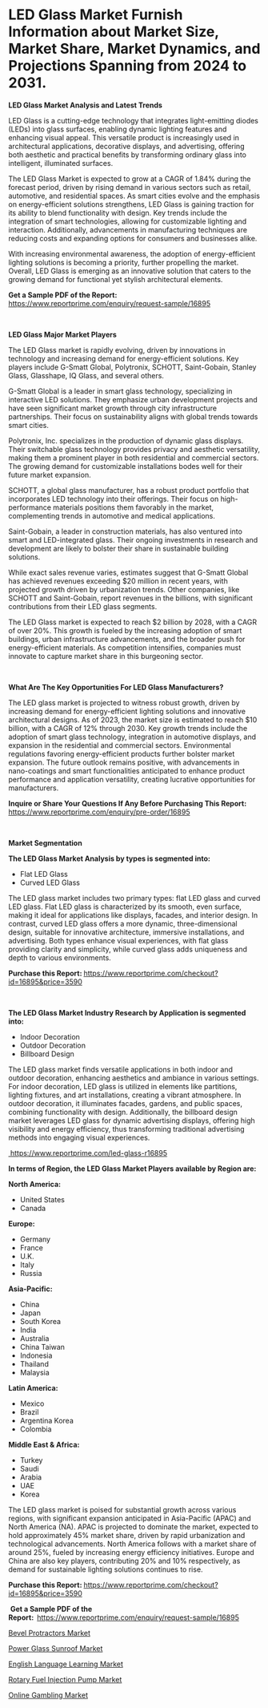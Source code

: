 <p><h1>LED Glass Market Furnish Information about Market Size, Market Share, Market Dynamics, and Projections Spanning from 2024 to 2031.</h1></p><p><strong>LED Glass Market Analysis and Latest Trends</strong></p>
<p><p>LED Glass is a cutting-edge technology that integrates light-emitting diodes (LEDs) into glass surfaces, enabling dynamic lighting features and enhancing visual appeal. This versatile product is increasingly used in architectural applications, decorative displays, and advertising, offering both aesthetic and practical benefits by transforming ordinary glass into intelligent, illuminated surfaces.</p><p>The LED Glass Market is expected to grow at a CAGR of 1.84% during the forecast period, driven by rising demand in various sectors such as retail, automotive, and residential spaces. As smart cities evolve and the emphasis on energy-efficient solutions strengthens, LED Glass is gaining traction for its ability to blend functionality with design. Key trends include the integration of smart technologies, allowing for customizable lighting and interaction. Additionally, advancements in manufacturing techniques are reducing costs and expanding options for consumers and businesses alike. </p><p>With increasing environmental awareness, the adoption of energy-efficient lighting solutions is becoming a priority, further propelling the market. Overall, LED Glass is emerging as an innovative solution that caters to the growing demand for functional yet stylish architectural elements.</p></p>
<p><strong>Get a Sample PDF of the Report:&nbsp;</strong> <a href="https://www.reportprime.com/enquiry/request-sample/16895?utm_campaign=101&utm_medium=2&utm_source=Github&utm_content=ia&utm_term=24112024&utm_id=led-glass">https://www.reportprime.com/enquiry/request-sample/16895</a></p>
<p>&nbsp;</p>
<p><strong>LED Glass Major Market Players</strong></p>
<p><p>The LED Glass market is rapidly evolving, driven by innovations in technology and increasing demand for energy-efficient solutions. Key players include G-Smatt Global, Polytronix, SCHOTT, Saint-Gobain, Stanley Glass, Glasshape, IQ Glass, and several others. </p><p>G-Smatt Global is a leader in smart glass technology, specializing in interactive LED solutions. They emphasize urban development projects and have seen significant market growth through city infrastructure partnerships. Their focus on sustainability aligns with global trends towards smart cities.</p><p>Polytronix, Inc. specializes in the production of dynamic glass displays. Their switchable glass technology provides privacy and aesthetic versatility, making them a prominent player in both residential and commercial sectors. The growing demand for customizable installations bodes well for their future market expansion.</p><p>SCHOTT, a global glass manufacturer, has a robust product portfolio that incorporates LED technology into their offerings. Their focus on high-performance materials positions them favorably in the market, complementing trends in automotive and medical applications.</p><p>Saint-Gobain, a leader in construction materials, has also ventured into smart and LED-integrated glass. Their ongoing investments in research and development are likely to bolster their share in sustainable building solutions.</p><p>While exact sales revenue varies, estimates suggest that G-Smatt Global has achieved revenues exceeding $20 million in recent years, with projected growth driven by urbanization trends. Other companies, like SCHOTT and Saint-Gobain, report revenues in the billions, with significant contributions from their LED glass segments. </p><p>The LED Glass market is expected to reach $2 billion by 2028, with a CAGR of over 20%. This growth is fueled by the increasing adoption of smart buildings, urban infrastructure advancements, and the broader push for energy-efficient materials. As competition intensifies, companies must innovate to capture market share in this burgeoning sector.</p></p>
<p>&nbsp;</p>
<p><strong>What Are The Key Opportunities For LED Glass Manufacturers?</strong></p>
<p><p>The LED glass market is projected to witness robust growth, driven by increasing demand for energy-efficient lighting solutions and innovative architectural designs. As of 2023, the market size is estimated to reach $10 billion, with a CAGR of 12% through 2030. Key growth trends include the adoption of smart glass technology, integration in automotive displays, and expansion in the residential and commercial sectors. Environmental regulations favoring energy-efficient products further bolster market expansion. The future outlook remains positive, with advancements in nano-coatings and smart functionalities anticipated to enhance product performance and application versatility, creating lucrative opportunities for manufacturers.</p></p>
<p><strong>Inquire or Share Your Questions If Any Before Purchasing This Report:</strong> <a href="https://www.reportprime.com/enquiry/pre-order/16895?utm_campaign=101&utm_medium=2&utm_source=Github&utm_content=ia&utm_term=24112024&utm_id=led-glass">https://www.reportprime.com/enquiry/pre-order/16895</a></p>
<p>&nbsp;</p>
<p><strong>Market Segmentation</strong></p>
<p><strong>The LED Glass Market Analysis by types is segmented into:</strong></p>
<p><ul><li>Flat LED Glass</li><li>Curved LED Glass</li></ul></p>
<p><p>The LED glass market includes two primary types: flat LED glass and curved LED glass. Flat LED glass is characterized by its smooth, even surface, making it ideal for applications like displays, facades, and interior design. In contrast, curved LED glass offers a more dynamic, three-dimensional design, suitable for innovative architecture, immersive installations, and advertising. Both types enhance visual experiences, with flat glass providing clarity and simplicity, while curved glass adds uniqueness and depth to various environments.</p></p>
<p><strong>Purchase this Report:&nbsp;</strong><a href="https://www.reportprime.com/checkout?id=16895&price=3590&utm_campaign=101&utm_medium=2&utm_source=Github&utm_content=ia&utm_term=24112024&utm_id=led-glass">https://www.reportprime.com/checkout?id=16895&price=3590</a></p>
<p>&nbsp;</p>
<p><strong>The LED Glass Market Industry Research by Application is segmented into:</strong></p>
<p><ul><li>Indoor Decoration</li><li>Outdoor Decoration</li><li>Billboard Design</li></ul></p>
<p><p>The LED glass market finds versatile applications in both indoor and outdoor decoration, enhancing aesthetics and ambiance in various settings. For indoor decoration, LED glass is utilized in elements like partitions, lighting fixtures, and art installations, creating a vibrant atmosphere. In outdoor decoration, it illuminates facades, gardens, and public spaces, combining functionality with design. Additionally, the billboard design market leverages LED glass for dynamic advertising displays, offering high visibility and energy efficiency, thus transforming traditional advertising methods into engaging visual experiences.</p></p>
<p><a href="https://www.reportprime.com/led-glass-r16895?utm_campaign=101&utm_medium=2&utm_source=Github&utm_content=ia&utm_term=24112024&utm_id=led-glass">&nbsp;https://www.reportprime.com/led-glass-r16895</a></p>
<p><strong>In terms of Region, the LED Glass Market Players available by Region are:</strong></p>
<p>
    <p> <strong> North America: </strong>
        <ul>
            <li>United States</li>
            <li>Canada</li>
        </ul>
        </p> 
    <p> <strong> Europe: </strong>
        <ul>
            <li>Germany</li>
            <li>France</li>
            <li>U.K.</li>
            <li>Italy</li>
            <li>Russia</li>
        </ul>
        </p> 
    <p> <strong> Asia-Pacific: </strong>
        <ul>
            <li>China</li>
            <li>Japan</li>
            <li>South Korea</li>
            <li>India</li>
            <li>Australia</li>
            <li>China Taiwan</li>
            <li>Indonesia</li>
            <li>Thailand</li>
            <li>Malaysia</li>
        </ul>
        </p> 
    <p> <strong> Latin America: </strong>
        <ul>
            <li>Mexico</li>
            <li>Brazil</li>
            <li>Argentina Korea</li>
            <li>Colombia</li>
        </ul>
        </p> 
    <p> <strong> Middle East & Africa: </strong>
        <ul>
            <li>Turkey</li>
            <li>Saudi</li>
            <li>Arabia</li>
            <li>UAE</li>
            <li>Korea</li>
        </ul>
    </p>
    </p>
<p><p>The LED glass market is poised for substantial growth across various regions, with significant expansion anticipated in Asia-Pacific (APAC) and North America (NA). APAC is projected to dominate the market, expected to hold approximately 45% market share, driven by rapid urbanization and technological advancements. North America follows with a market share of around 25%, fueled by increasing energy efficiency initiatives. Europe and China are also key players, contributing 20% and 10% respectively, as demand for sustainable lighting solutions continues to rise.</p></p>
<p><strong>Purchase this Report: </strong><a href="https://www.reportprime.com/checkout?id=16895&price=3590&utm_campaign=101&utm_medium=2&utm_source=Github&utm_content=ia&utm_term=24112024&utm_id=led-glass">https://www.reportprime.com/checkout?id=16895&price=3590</a></p>
<p>&nbsp;<strong>Get a Sample PDF of the Report:&nbsp;&nbsp;</strong><a href="https://www.reportprime.com/enquiry/request-sample/16895?utm_campaign=101&utm_medium=2&utm_source=Github&utm_content=ia&utm_term=24112024&utm_id=led-glass">https://www.reportprime.com/enquiry/request-sample/16895</a></p>
<p><strong></strong></p>
<p><p><a href="https://www.linkedin.com/pulse/global-bevel-protractors-market-trends-analysis-future-growth-20o8e?utm_campaign=101&utm_medium=2&utm_source=Github&utm_content=ia&utm_term=24112024&utm_id=led-glass">Bevel Protractors Market</a></p><p><a href="https://www.linkedin.com/pulse/in-depth-power-glass-sunroof-market-review-size-share-127cagr-lmx6f?utm_campaign=101&utm_medium=2&utm_source=Github&utm_content=ia&utm_term=24112024&utm_id=led-glass">Power Glass Sunroof Market</a></p><p><a href="https://issuu.com/reportprime-2/docs/english-language-learning-market-si_794a6c8f36edb9?utm_campaign=101&utm_medium=2&utm_source=Github&utm_content=ia&utm_term=24112024&utm_id=led-glass">English Language Learning Market</a></p><p><a href="https://www.linkedin.com/pulse/rotary-fuel-injection-pump-market-research-report-2024-2031-evwhf?utm_campaign=101&utm_medium=2&utm_source=Github&utm_content=ia&utm_term=24112024&utm_id=led-glass">Rotary Fuel Injection Pump Market</a></p><p><a href="https://issuu.com/reportprime-2/docs/online-gambling-market-size-2030.pp_a6dabf878e14a6?utm_campaign=101&utm_medium=2&utm_source=Github&utm_content=ia&utm_term=24112024&utm_id=led-glass">Online Gambling Market</a></p></p>